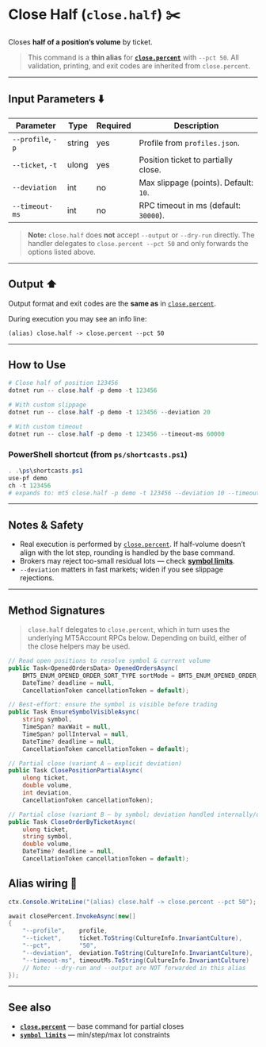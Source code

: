 # Close Half (`close.half`) ✂️

Closes **half of a position’s volume** by ticket.

> This command is a **thin alias** for **[`close.percent`](./Close.percent.md)** with `--pct 50`. All validation, printing, and exit codes are inherited from `close.percent`.

---

## Input Parameters ⬇️

| Parameter         | Type   | Required | Description                           |
| ----------------- | ------ | -------- | ------------------------------------- |
| `--profile`, `-p` | string | yes      | Profile from `profiles.json`.         |
| `--ticket`, `-t`  | ulong  | yes      | Position ticket to partially close.   |
| `--deviation`     | int    | no       | Max slippage (points). Default: `10`. |
| `--timeout-ms`    | int    | no       | RPC timeout in ms (default: `30000`). |

> **Note:** `close.half` does **not** accept `--output` or `--dry-run` directly. The handler delegates to `close.percent --pct 50` and only forwards the options listed above.

---

## Output ⬆️

Output format and exit codes are the **same as** in [`close.percent`](./Close.percent.md).

During execution you may see an info line:

```
(alias) close.half -> close.percent --pct 50
```

---

## How to Use

```powershell
# Close half of position 123456
dotnet run -- close.half -p demo -t 123456

# With custom slippage
dotnet run -- close.half -p demo -t 123456 --deviation 20

# With custom timeout
dotnet run -- close.half -p demo -t 123456 --timeout-ms 60000
```

### PowerShell shortcut (from `ps/shortcasts.ps1`)

```powershell
. .\ps\shortcasts.ps1
use-pf demo
ch -t 123456
# expands to: mt5 close.half -p demo -t 123456 --deviation 10 --timeout-ms 90000
```

---

## Notes & Safety

* Real execution is performed by [`close.percent`](./Close.percent.md). If half-volume doesn’t align with the lot step, rounding is handled by the base command.
* Brokers may reject too-small residual lots — check **[symbol limits](../Market_Data/Limits.md)**.
* `--deviation` matters in fast markets; widen if you see slippage rejections.

---

## Method Signatures

> `close.half` delegates to `close.percent`, which in turn uses the underlying MT5Account RPCs below. Depending on build, either of the close helpers may be used.

```csharp
// Read open positions to resolve symbol & current volume
public Task<OpenedOrdersData> OpenedOrdersAsync(
    BMT5_ENUM_OPENED_ORDER_SORT_TYPE sortMode = BMT5_ENUM_OPENED_ORDER_SORT_TYPE.Bmt5OpenedOrderSortByOpenTimeAsc,
    DateTime? deadline = null,
    CancellationToken cancellationToken = default);

// Best‑effort: ensure the symbol is visible before trading
public Task EnsureSymbolVisibleAsync(
    string symbol,
    TimeSpan? maxWait = null,
    TimeSpan? pollInterval = null,
    DateTime? deadline = null,
    CancellationToken cancellationToken = default);

// Partial close (variant A — explicit deviation)
public Task ClosePositionPartialAsync(
    ulong ticket,
    double volume,
    int deviation,
    CancellationToken cancellationToken);

// Partial close (variant B — by symbol; deviation handled internally/defaults)
public Task CloseOrderByTicketAsync(
    ulong ticket,
    string symbol,
    double volume,
    DateTime? deadline = null,
    CancellationToken cancellationToken = default);
```

## Alias wiring 🧩

```csharp
ctx.Console.WriteLine("(alias) close.half -> close.percent --pct 50");

await closePercent.InvokeAsync(new[]
{
    "--profile",    profile,
    "--ticket",     ticket.ToString(CultureInfo.InvariantCulture),
    "--pct",        "50",
    "--deviation",  deviation.ToString(CultureInfo.InvariantCulture),
    "--timeout-ms", timeoutMs.ToString(CultureInfo.InvariantCulture)
    // Note: --dry-run and --output are NOT forwarded in this alias
});
```

---

## See also

* **[`close.percent`](./Close.percent.md)** — base command for partial closes
* **[`symbol limits`](../Market_Data/Limits.md)** — min/step/max lot constraints

